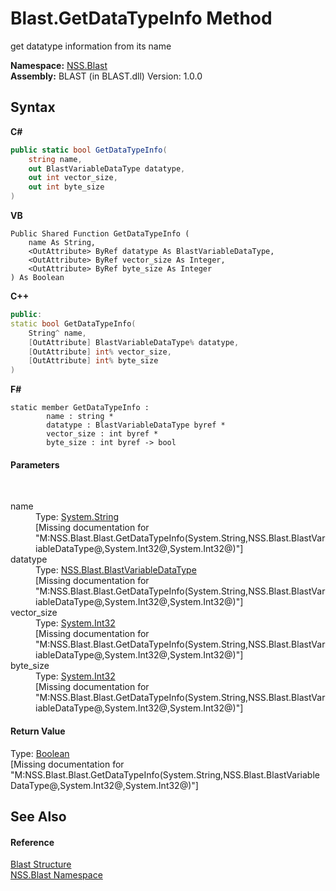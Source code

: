 # Blast.GetDataTypeInfo Method 
 

get datatype information from its name

**Namespace:**&nbsp;<a href="88b55311-4a89-0894-e27a-e157e443c7f7">NSS.Blast</a><br />**Assembly:**&nbsp;BLAST (in BLAST.dll) Version: 1.0.0

## Syntax

**C#**<br />
``` C#
public static bool GetDataTypeInfo(
	string name,
	out BlastVariableDataType datatype,
	out int vector_size,
	out int byte_size
)
```

**VB**<br />
``` VB
Public Shared Function GetDataTypeInfo ( 
	name As String,
	<OutAttribute> ByRef datatype As BlastVariableDataType,
	<OutAttribute> ByRef vector_size As Integer,
	<OutAttribute> ByRef byte_size As Integer
) As Boolean
```

**C++**<br />
``` C++
public:
static bool GetDataTypeInfo(
	String^ name, 
	[OutAttribute] BlastVariableDataType% datatype, 
	[OutAttribute] int% vector_size, 
	[OutAttribute] int% byte_size
)
```

**F#**<br />
``` F#
static member GetDataTypeInfo : 
        name : string * 
        datatype : BlastVariableDataType byref * 
        vector_size : int byref * 
        byte_size : int byref -> bool 

```


#### Parameters
&nbsp;<dl><dt>name</dt><dd>Type: <a href="https://docs.microsoft.com/dotnet/api/system.string" target="_blank" rel="noopener noreferrer">System.String</a><br />\[Missing <param name="name"/> documentation for "M:NSS.Blast.Blast.GetDataTypeInfo(System.String,NSS.Blast.BlastVariableDataType@,System.Int32@,System.Int32@)"\]</dd><dt>datatype</dt><dd>Type: <a href="dc4693d5-27c8-f946-6c9e-5e86e6e06162">NSS.Blast.BlastVariableDataType</a><br />\[Missing <param name="datatype"/> documentation for "M:NSS.Blast.Blast.GetDataTypeInfo(System.String,NSS.Blast.BlastVariableDataType@,System.Int32@,System.Int32@)"\]</dd><dt>vector_size</dt><dd>Type: <a href="https://docs.microsoft.com/dotnet/api/system.int32" target="_blank" rel="noopener noreferrer">System.Int32</a><br />\[Missing <param name="vector_size"/> documentation for "M:NSS.Blast.Blast.GetDataTypeInfo(System.String,NSS.Blast.BlastVariableDataType@,System.Int32@,System.Int32@)"\]</dd><dt>byte_size</dt><dd>Type: <a href="https://docs.microsoft.com/dotnet/api/system.int32" target="_blank" rel="noopener noreferrer">System.Int32</a><br />\[Missing <param name="byte_size"/> documentation for "M:NSS.Blast.Blast.GetDataTypeInfo(System.String,NSS.Blast.BlastVariableDataType@,System.Int32@,System.Int32@)"\]</dd></dl>

#### Return Value
Type: <a href="https://docs.microsoft.com/dotnet/api/system.boolean" target="_blank" rel="noopener noreferrer">Boolean</a><br />\[Missing <returns> documentation for "M:NSS.Blast.Blast.GetDataTypeInfo(System.String,NSS.Blast.BlastVariableDataType@,System.Int32@,System.Int32@)"\]

## See Also


#### Reference
<a href="efe93ce5-baaf-ed42-b038-35b4ff074233">Blast Structure</a><br /><a href="88b55311-4a89-0894-e27a-e157e443c7f7">NSS.Blast Namespace</a><br />